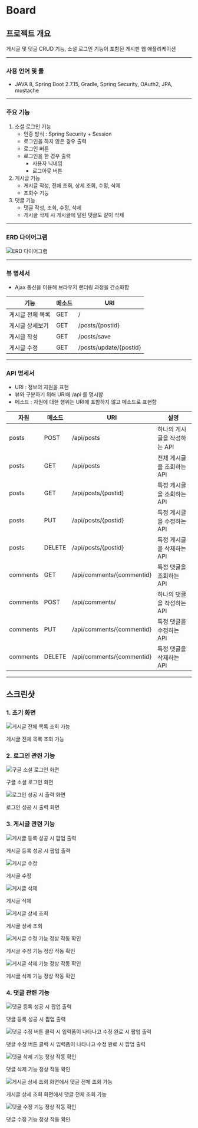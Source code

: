 # Board
## 프로젝트 개요

게시글 및 댓글 CRUD 기능, 소셜 로그인 기능이 포함된 게시판 웹 애플리케이션

---

### 사용 언어 및 툴

- JAVA 8, Spring Boot 2.7.15, Gradle, Spring Security, OAuth2, JPA, mustache

---

### 주요 기능

1. 소셜 로그인 기능
    - 인증 방식 : Spring Security + Session
    - 로그인을 하지 않은 경우 출력
    - 로그인 버튼
    - 로그인을 한 경우 출력
        - 사용자 닉네임
        - 로그아웃 버튼
2. 게시글 기능
    - 게시글 작성, 전체 조회, 상세 조회, 수정, 삭제
    - 조회수 기능
3. 댓글 기능
    - 댓글 작성, 조회, 수정, 삭제
    - 게시글 삭제 시 게시글에 달린 댓글도 같이 삭제

---

### ERD 다이어그램

![ERD 다이어그램]()

---

### 뷰 명세서

- Ajax 통신을 이용해 브라우저 랜더링 과정을 간소화함

| 기능 | 메소드 | URI |
| --- | --- | --- |
| 게시글 전체 목록 | GET | / |
| 게시글 상세보기 | GET | /posts/{postid} |
| 게시글 작성 | GET | /posts/save |
| 게시글 수정 | GET | /posts/update/{postid} |

---

### API 명세서

- URI : 정보의 자원을 표현
- 뷰와 구분하기 위해 URI에 /api 를 명시함
- 메소드 : 자원에 대한 행위는 URI에 포함하지 않고 메소드로 표현함

| 자원 | 메소드 | URI | 설명 |
| --- | --- | --- | --- |
| posts | POST | /api/posts | 하나의 게시글을 작성하는 API |
| posts | GET | /api/posts | 전체 게시글을 조회하는 API |
| posts | GET | /api/posts/{postid} | 특정 게시글을 조회하는 API |
| posts | PUT | /api/posts/{postid} | 특정 게시글을 수정하는 API |
| posts | DELETE | /api/posts/{postid} | 특정 게시글을 삭제하는 API |
| comments | GET | /api/comments/{commentid} | 특정 댓글을 조회하는 API |
| comments | POST | /api/comments/ | 하나의 댓글을 작성하는 API |
| comments | PUT | /api/comments/{commentid} | 특정 댓글을 수정하는 API |
| comments | DELETE | /api/comments/{commentid} | 특정 댓글을 삭제하는 API |

---

## 스크린샷

### 1. 초기 화면

![게시글 전체 목록 조회 가능](https://prod-files-secure.s3.us-west-2.amazonaws.com/7e758bb6-f0dd-4f7f-85f5-68cc1697a12a/68812006-6f88-4a7d-9c09-c02a9673957b/Untitled.png)

게시글 전체 목록 조회 가능

### 2. 로그인 관련 기능

![구글 소셜 로그인 화면](https://prod-files-secure.s3.us-west-2.amazonaws.com/7e758bb6-f0dd-4f7f-85f5-68cc1697a12a/6b52f231-da3d-40bd-a039-e995fd6c9792/%EC%8A%A4%ED%81%AC%EB%A6%B0%EC%83%B7_2023-10-18_182410-bw.png)

구글 소셜 로그인 화면

![로그인 성공 시 출력 화면](https://prod-files-secure.s3.us-west-2.amazonaws.com/7e758bb6-f0dd-4f7f-85f5-68cc1697a12a/f31fa176-6dd1-4f3e-8624-9eec22f6c0ea/%EC%8A%A4%ED%81%AC%EB%A6%B0%EC%83%B7_2023-10-18_182736-vw.png)

로그인 성공 시 출력 화면

### 3. 게시글 관련 기능

![게시글 등록 성공 시 팝업 출력](https://prod-files-secure.s3.us-west-2.amazonaws.com/7e758bb6-f0dd-4f7f-85f5-68cc1697a12a/bab3b3d8-3540-4ce6-afd5-da14450c90e5/Untitled.png)

게시글 등록 성공 시 팝업 출력

![게시글 수정](https://prod-files-secure.s3.us-west-2.amazonaws.com/7e758bb6-f0dd-4f7f-85f5-68cc1697a12a/568d6a9a-7b17-48ba-a9a5-df70492ad63a/Untitled.png)

게시글 수정

![게시글 삭제](https://prod-files-secure.s3.us-west-2.amazonaws.com/7e758bb6-f0dd-4f7f-85f5-68cc1697a12a/01d17561-1370-47d5-a020-fec066908bf8/Untitled.png)

게시글 삭제

![게시글 상세 조회](https://prod-files-secure.s3.us-west-2.amazonaws.com/7e758bb6-f0dd-4f7f-85f5-68cc1697a12a/dc95dda7-e6da-4bc6-8ebc-4933ea62b285/Untitled.png)

게시글 상세 조회

![게시글 수정 기능 정상 작동 확인](https://prod-files-secure.s3.us-west-2.amazonaws.com/7e758bb6-f0dd-4f7f-85f5-68cc1697a12a/14118f24-0c05-4134-a1ce-c2942d00e3ee/Untitled.png)

게시글 수정 기능 정상 작동 확인

![게시글 삭제 기능 정상 작동 확인](https://prod-files-secure.s3.us-west-2.amazonaws.com/7e758bb6-f0dd-4f7f-85f5-68cc1697a12a/fb13b002-3cf5-4b9f-adce-d6fa9f20e97c/Untitled.png)

게시글 삭제 기능 정상 작동 확인

### 4. 댓글 관련 기능

![댓글 등록 성공 시 팝업 출력](https://prod-files-secure.s3.us-west-2.amazonaws.com/7e758bb6-f0dd-4f7f-85f5-68cc1697a12a/2566b780-a524-450c-87c4-9bc590c1ea2b/Untitled.png)

댓글 등록 성공 시 팝업 출력

![댓글 수정 버튼 클릭 시 입력폼이 나타나고 수정 완료 시 팝업 출력](https://prod-files-secure.s3.us-west-2.amazonaws.com/7e758bb6-f0dd-4f7f-85f5-68cc1697a12a/bd4e41fa-f8d7-4f58-91db-f6cb66580d26/Untitled.png)

댓글 수정 버튼 클릭 시 입력폼이 나타나고 수정 완료 시 팝업 출력

![댓글 삭제 기능 정상 작동 확인](https://prod-files-secure.s3.us-west-2.amazonaws.com/7e758bb6-f0dd-4f7f-85f5-68cc1697a12a/1e2c076c-aebe-471c-a6ac-4b3e7246f4e3/Untitled.png)

댓글 삭제 기능 정상 작동 확인

![게시글 상세 조회 화면에서 댓글 전체 조회 가능](https://prod-files-secure.s3.us-west-2.amazonaws.com/7e758bb6-f0dd-4f7f-85f5-68cc1697a12a/d7553be3-a2cb-4632-9f75-279f666f5c90/Untitled.png)

게시글 상세 조회 화면에서 댓글 전체 조회 가능

![댓글 수정 기능 정상 작동 확인](https://prod-files-secure.s3.us-west-2.amazonaws.com/7e758bb6-f0dd-4f7f-85f5-68cc1697a12a/1607bda1-8bd3-4c23-8c19-a0b608f606cf/Untitled.png)

댓글 수정 기능 정상 작동 확인
